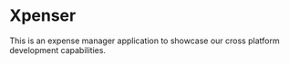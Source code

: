 # Xpenser
This is an expense manager application to showcase our cross platform development capabilities.
